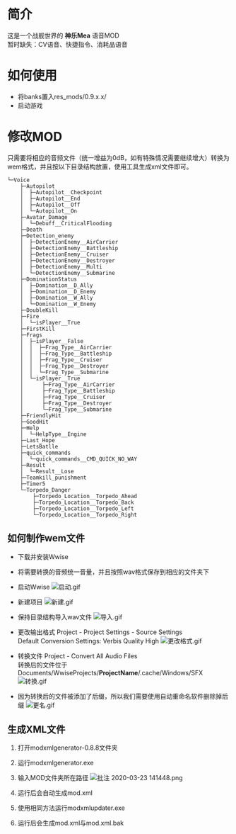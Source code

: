 # 简介

这是一个战舰世界的 **神乐Mea** 语音MOD
<br>
暂时缺失：CV语音、快捷指令、消耗品语音


# 如何使用

- 将banks置入res_mods/0.9.x.x/
- 启动游戏

# 修改MOD
只需要将相应的音频文件（统一增益为0dB，如有特殊情况需要继续增大）转换为wem格式，并且按以下目录结构放置，使用工具生成xml文件即可。
```
└─Voice
    ├─Autopilot
    │  ├─Autopilot__Checkpoint
    │  ├─Autopilot__End
    │  ├─Autopilot__Off
    │  └─Autopilot__On
    ├─Avatar_Damage
    │  └─Debuff__CriticalFlooding
    ├─Death
    ├─Detection_enemy
    │  ├─DetectionEnemy__AirCarrier
    │  ├─DetectionEnemy__Battleship
    │  ├─DetectionEnemy__Cruiser
    │  ├─DetectionEnemy__Destroyer
    │  ├─DetectionEnemy__Multi
    │  └─DetectionEnemy__Submarine
    ├─DominationStatus
    │  ├─Domination__D_Ally
    │  ├─Domination__D_Enemy
    │  ├─Domination__W_Ally
    │  └─Domination__W_Enemy
    ├─DoubleKill
    ├─Fire
    │  └─isPlayer__True
    ├─FirstKill
    ├─Frags
    │  ├─isPlayer__False
    │  │  ├─Frag_Type__AirCarrier
    │  │  ├─Frag_Type__Battleship
    │  │  ├─Frag_Type__Cruiser
    │  │  ├─Frag_Type__Destroyer
    │  │  └─Frag_Type__Submarine
    │  └─isPlayer__True
    │      ├─Frag_Type__AirCarrier
    │      ├─Frag_Type__Battleship
    │      ├─Frag_Type__Cruiser
    │      ├─Frag_Type__Destroyer
    │      └─Frag_Type__Submarine
    ├─FriendlyHit
    ├─GoodHit
    ├─Help
    │  └─HelpType__Engine
    ├─Last_Hope
    ├─LetsBatlle
    ├─quick_commands
    │  └─quick_commands__CMD_QUICK_NO_WAY
    ├─Result
    │  └─Result__Lose
    ├─Teamkill_punishment
    ├─Timer5
    └─Torpedo_Danger
        ├─Torpedo_Location__Torpedo_Ahead
        ├─Torpedo_Location__Torpedo_Back
        ├─Torpedo_Location__Torpedo_Left
        └─Torpedo_Location__Torpedo_Right
```
## 如何制作wem文件
- 下载并安装Wwise
- 将需要转换的音频统一音量，并且按照wav格式保存到相应的文件夹下
- 启动Wwise
![启动.gif](https://i.loli.net/2020/03/23/bjgcyizS74TEtUZ.gif)
- 新建项目
![新建.gif](https://i.loli.net/2020/03/23/fZrlnxj7NDO3CVU.gif)

- 保持目录结构导入wav文件
![导入.gif](https://i.loli.net/2020/03/23/Kf2UDEalnyVrIkJ.gif)

- 更改输出格式
Project - Project Settings - Source Settings<br>
Default Conversion Settings: Verbis Quality High
![更改格式.gif](https://i.loli.net/2020/03/23/tJqfQWIjPRD8XNb.gif)

- 转换文件
Project - Convert All Audio Files<br>
转换后的文件位于 Documents/WwiseProjects/**ProjectName**/.cache/Windows/SFX
![转换.gif](https://i.loli.net/2020/03/23/rwsDXzKcZM2yQfE.gif)

- 因为转换后的文件被添加了后缀，所以我们需要使用自动重命名软件删除掉后缀
![更名.gif](https://i.loli.net/2020/03/23/Rp4iKVWlmHevOna.gif)

## 生成XML文件
1. 打开modxmlgenerator-0.8.8文件夹
2. 运行modxmlgenerator.exe
3. 输入MOD文件夹所在路径
![批注 2020-03-23 141448.png](https://i.loli.net/2020/03/23/6xoC1O4l2SyspD9.png)

4. 运行后会自动生成mod.xml
5. 使用相同方法运行modxmlupdater.exe
6. 运行后会生成mod.xml与mod.xml.bak
